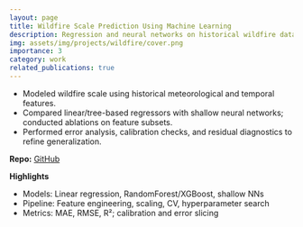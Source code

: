 ```yaml
---
layout: page
title: Wildfire Scale Prediction Using Machine Learning
description: Regression and neural networks on historical wildfire data
img: assets/img/projects/wildfire/cover.png
importance: 3
category: work
related_publications: true
---
```


- Modeled wildfire scale using historical meteorological and temporal features.
- Compared linear/tree-based regressors with shallow neural networks; conducted ablations on feature subsets.
- Performed error analysis, calibration checks, and residual diagnostics to refine generalization.

**Repo:** [GitHub](https://github.com/Anika-Tahsin-S/Wildfire-Prediction-Using-Machine-Learning)

**Highlights**
- Models: Linear regression, RandomForest/XGBoost, shallow NNs
- Pipeline: Feature engineering, scaling, CV, hyperparameter search
- Metrics: MAE, RMSE, R²; calibration and error slicing
